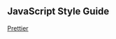 ## JavaScript Style Guide

[Prettier](https://prettier.io)

<!-- ESLint, Prettier, Standard -->

<!-- * JavaScript Trivia
  * Case sensitivity
  * Reserved words
  * Semicolon is optional
  * How to read error
  * Statements, Declarations, Expressions
  * ECMASCript versions (ES5/ES6/ES7/ES8)
  * CoffeeScript & TypeScript & Dart -->
